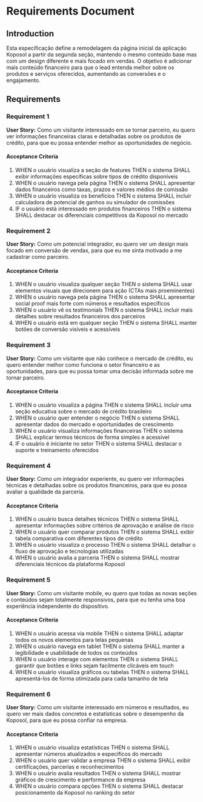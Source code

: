 # Requirements Document

## Introduction

Esta especificação define a remodelagem da página inicial da aplicação Koposol a partir da segunda seção, mantendo o mesmo conteúdo base mas com um design diferente e mais focado em vendas. O objetivo é adicionar mais conteúdo financeiro para que o lead entenda melhor sobre os produtos e serviços oferecidos, aumentando as conversões e o engajamento.

## Requirements

### Requirement 1

**User Story:** Como um visitante interessado em se tornar parceiro, eu quero ver informações financeiras claras e detalhadas sobre os produtos de crédito, para que eu possa entender melhor as oportunidades de negócio.

#### Acceptance Criteria

1. WHEN o usuário visualiza a seção de features THEN o sistema SHALL exibir informações específicas sobre tipos de crédito disponíveis
2. WHEN o usuário navega pela página THEN o sistema SHALL apresentar dados financeiros como taxas, prazos e valores médios de comissão
3. WHEN o usuário visualiza os benefícios THEN o sistema SHALL incluir calculadora de potencial de ganhos ou simulador de comissões
4. IF o usuário está interessado em produtos financeiros THEN o sistema SHALL destacar os diferenciais competitivos da Koposol no mercado

### Requirement 2

**User Story:** Como um potencial integrador, eu quero ver um design mais focado em conversão de vendas, para que eu me sinta motivado a me cadastrar como parceiro.

#### Acceptance Criteria

1. WHEN o usuário visualiza qualquer seção THEN o sistema SHALL usar elementos visuais que direcionem para ação (CTAs mais proeminentes)
2. WHEN o usuário navega pela página THEN o sistema SHALL apresentar social proof mais forte com números e resultados específicos
3. WHEN o usuário vê os testimonials THEN o sistema SHALL incluir mais detalhes sobre resultados financeiros dos parceiros
4. WHEN o usuário está em qualquer seção THEN o sistema SHALL manter botões de conversão visíveis e acessíveis

### Requirement 3

**User Story:** Como um visitante que não conhece o mercado de crédito, eu quero entender melhor como funciona o setor financeiro e as oportunidades, para que eu possa tomar uma decisão informada sobre me tornar parceiro.

#### Acceptance Criteria

1. WHEN o usuário visualiza a página THEN o sistema SHALL incluir uma seção educativa sobre o mercado de crédito brasileiro
2. WHEN o usuário quer entender o negócio THEN o sistema SHALL apresentar dados do mercado e oportunidades de crescimento
3. WHEN o usuário visualiza informações financeiras THEN o sistema SHALL explicar termos técnicos de forma simples e acessível
4. IF o usuário é iniciante no setor THEN o sistema SHALL destacar o suporte e treinamento oferecidos

### Requirement 4

**User Story:** Como um integrador experiente, eu quero ver informações técnicas e detalhadas sobre os produtos financeiros, para que eu possa avaliar a qualidade da parceria.

#### Acceptance Criteria

1. WHEN o usuário busca detalhes técnicos THEN o sistema SHALL apresentar informações sobre critérios de aprovação e análise de risco
2. WHEN o usuário quer comparar produtos THEN o sistema SHALL exibir tabela comparativa com diferentes tipos de crédito
3. WHEN o usuário visualiza o processo THEN o sistema SHALL detalhar o fluxo de aprovação e tecnologias utilizadas
4. WHEN o usuário avalia a parceria THEN o sistema SHALL mostrar diferenciais técnicos da plataforma Koposol

### Requirement 5

**User Story:** Como um visitante mobile, eu quero que todas as novas seções e conteúdos sejam totalmente responsivos, para que eu tenha uma boa experiência independente do dispositivo.

#### Acceptance Criteria

1. WHEN o usuário acessa via mobile THEN o sistema SHALL adaptar todos os novos elementos para telas pequenas
2. WHEN o usuário navega em tablet THEN o sistema SHALL manter a legibilidade e usabilidade de todos os conteúdos
3. WHEN o usuário interage com elementos THEN o sistema SHALL garantir que botões e links sejam facilmente clicáveis em touch
4. WHEN o usuário visualiza gráficos ou tabelas THEN o sistema SHALL apresentá-los de forma otimizada para cada tamanho de tela

### Requirement 6

**User Story:** Como um visitante interessado em números e resultados, eu quero ver mais dados concretos e estatísticas sobre o desempenho da Koposol, para que eu possa confiar na empresa.

#### Acceptance Criteria

1. WHEN o usuário visualiza estatísticas THEN o sistema SHALL apresentar números atualizados e específicos do mercado
2. WHEN o usuário quer validar a empresa THEN o sistema SHALL exibir certificações, parcerias e reconhecimentos
3. WHEN o usuário avalia resultados THEN o sistema SHALL mostrar gráficos de crescimento e performance da empresa
4. WHEN o usuário compara opções THEN o sistema SHALL destacar posicionamento da Koposol no ranking do setor